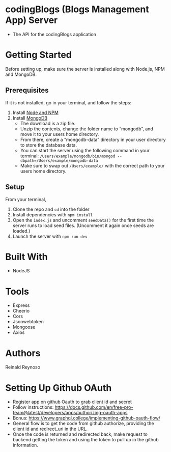# codingBlogs (Blogs Management App) Server

* The API for the codingBlogs application
# Getting Started
Before setting up, make sure the server is installed along with Node.js, NPM and MongoDB.

## Prerequisites
If it is not installed, go in your terminal, and follow the steps:

1. Install [Node and NPM](https://www.npmjs.com/get-npm)
2. Install [MongoDB](https://www.mongodb.com/try/download/community)
    - The download is a zip file.
    - Unzip the contents, change the folder name to “mongodb”, and move it to your users home directory.
    - From there, create a “mongodb-data” directory in your user directory to store the database data.
    - You can start the server using the following command in your terminal: `/Users/example/mongodb/bin/mongod --dbpath=/Users/example/mongodb-data`
    - Make sure to swap out `/Users/example/` with the correct path to your users home directory.

## Setup

From your terminal,

1. Clone the repo and `cd` into the folder
2. Install dependencies with `npm install`
3. Open the `index.js` and uncomment `seedData()` for the first time the server runs to load seed files. (Uncomment it again once seeds are loaded.)
4. Launch the server with `npm run dev`

# Built With
* NodeJS

# Tools
* Express
* Cheerio
* Cors
* Jsonwebtoken
* Mongoose
* Axios
# Authors
Reinald Reynoso

# Setting Up Github OAuth
- Register app on github Oauth to grab client id and secret
- Follow instructions: https://docs.github.com/en/free-pro-team@latest/developers/apps/authorizing-oauth-apps
- Bonus: https://www.graphql.college/implementing-github-oauth-flow/
- General flow is to get the code from github authorize, providing the client id and redirect_uri in the URL.
- Once the code is returned and redirected back, make request to backend getting the token and using the token to pull up in the github information. 